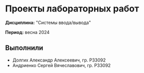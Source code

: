 # Проекты лабораторных работ

**Дисциплина:** "Системы ввода/вывода"

**Период:** весна 2024

## Выполнили

- Долгих Александр Алексеевич, гр. P33092
- Андриенко Сергей Вячеславович, гр. P33092
